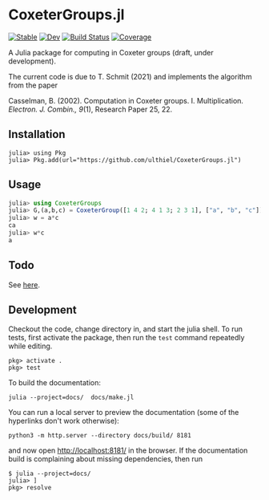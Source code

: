 # CoxeterGroups.jl

[![Stable](https://img.shields.io/badge/docs-stable-blue.svg)](https://Ulthiel.github.io/CoxeterGroups.jl/stable)
[![Dev](https://img.shields.io/badge/docs-dev-blue.svg)](https://Ulthiel.github.io/CoxeterGroups.jl/dev)
[![Build Status](https://github.com/Ulthiel/CoxeterGroups.jl/actions/workflows/CI.yml/badge.svg?branch=main)](https://github.com/Ulthiel/CoxeterGroups.jl/actions/workflows/CI.yml?query=branch%3Amain)
[![Coverage](https://codecov.io/gh/Ulthiel/CoxeterGroups.jl/branch/main/graph/badge.svg)](https://codecov.io/gh/Ulthiel/CoxeterGroups.jl)

A Julia package for computing in Coxeter groups (draft, under development).

The current code is due to T. Schmit (2021) and implements the algorithm from the paper

Casselman, B. (2002). Computation in Coxeter groups. I. Multiplication. *Electron. J. Combin., 9*(1), Research Paper 25, 22.

## Installation

```
julia> using Pkg
julia> Pkg.add(url="https://github.com/ulthiel/CoxeterGroups.jl")
```

## Usage

```julia
julia> using CoxeterGroups
julia> G,(a,b,c) = CoxeterGroup([1 4 2; 4 1 3; 2 3 1], ["a", "b", "c"]);
julia> w = a*c
ca
julia> w*c
a
```

## Todo

See [here](https://github.com/ulthiel/CoxeterGroups.jl/issues/1).


## Development

Checkout the code, change directory in, and start the julia shell.
To run tests, first activate the package, then run the `test` command repeatedly while editing.

    pkg> activate .
    pkg> test

To build the documentation:

    julia --project=docs/  docs/make.jl

You can run a local server to preview the documentation (some of the hyperlinks don't work otherwise):

    python3 -m http.server --directory docs/build/ 8181

and now open <http://localhost:8181/> in the browser.
If the documentation build is complaining about missing dependencies, then run

    $ julia --project=docs/
    julia> ]
    pkg> resolve
